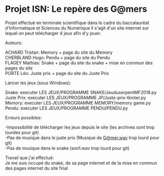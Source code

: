 # Projet ISN: Le repère des G@mers

Projet effectué en terminale scientifique dans le cadre du baccalauréat d'Informatique et Sciences du Numérique
Il s'agit d'un site internet sur lequel on peut télécharger 4 jeux afin d'y jouer.



Auteurs:<br/>

ACHARD Tristan: Memory + page du site du  Memory <br/>
CHERBLAND Hugo: Pendu + page du site du  Pendu <br/>
FLAGEY Mathias: Snake + page du site du  snake + mise en commun des pages du site <br/>
PORTE Léo: Juste prix + page du site du Juste Prix


Lancer les jeux (sous Windows): <br/>

Snake: executer LES JEUX/PROGRAMME SNAKE/JeuduserpentMF2018.py <br/>
Juste Prix: executer LES JEUX/PROGRAMME JP/Juste-prix-tkinter.py <br/>
Memory: executer LES JEUX/PROGRAMME MEMORY/memory game.py <br/>
Pendu: executer LES JEUX/PROGRAMME PENDU/PENDU.py





Erreurs possibles:<br/>

-Impossibilité de télécharger les jeux depuis le site (les archives sont trop lourdes pour git)<br/>
-Pas de musique dans le juste prix (Musique de G@mer.wav trop lourd pour git)<br/>
-Pas de musique dans le snake (son1.wav trop lourd pour git)

Travail que j'ai effectué: <br/>
Je me suis occupé du snake, de sa page internet et de la mise en commun des pages internet du site final

